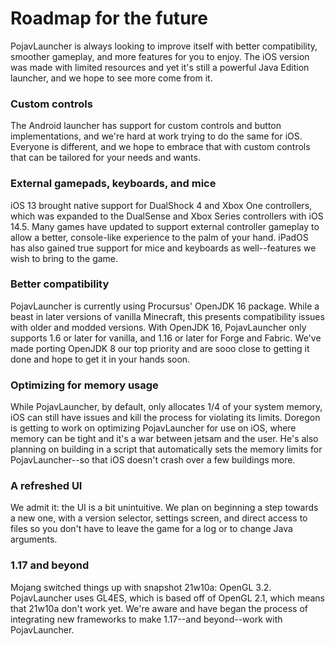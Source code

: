 # Roadmap for the future

PojavLauncher is always looking to improve itself with better compatibility, smoother gameplay, and more features for you to enjoy. The iOS version was made with limited resources and yet it's still a powerful Java Edition launcher, and we hope to see more come from it.

### Custom controls
The Android launcher has support for custom controls and button implementations, and we're hard at work trying to do the same for iOS. Everyone is different, and we hope to embrace that with custom controls that can be tailored for your needs and wants.

### External gamepads, keyboards, and mice
iOS 13 brought native support for DualShock 4 and Xbox One controllers, which was expanded to the DualSense and Xbox Series controllers with iOS 14.5. Many games have updated to support external controller gameplay to allow a better, console-like experience to the palm of your hand. iPadOS has also gained true support for mice and keyboards as well--features we wish to bring to the game.

### Better compatibility
PojavLauncher is currently using Procursus' OpenJDK 16 package. While a beast in later versions of vanilla Minecraft, this presents compatibility issues with older and modded versions. With OpenJDK 16, PojavLauncher only supports 1.6 or later for vanilla, and 1.16 or later for Forge and Fabric. We've made porting OpenJDK 8 our top priority and are sooo close to getting it done and hope to get it in your hands soon.

### Optimizing for memory usage
While PojavLauncher, by default, only allocates 1/4 of your system memory, iOS can still have issues and kill the process for violating its limits. Doregon is getting to work on optimizing PojavLauncher for use on iOS, where memory can be tight and it's a war between jetsam and the user. He's also planning on building in a script that automatically sets the memory limits for PojavLauncher--so that iOS doesn't crash over a few buildings more.

### A refreshed UI
We admit it: the UI is a bit unintuitive. We plan on beginning a step towards a new one, with a version selector, settings screen, and direct access to files so you don't have to leave the game for a log or to change Java arguments.

### 1.17 and beyond
Mojang switched things up with snapshot 21w10a: OpenGL 3.2. PojavLauncher uses GL4ES, which is based off of OpenGL 2.1, which means that 21w10a don't work yet. We're aware and have began the process of integrating new frameworks to make 1.17--and beyond--work with PojavLauncher.
